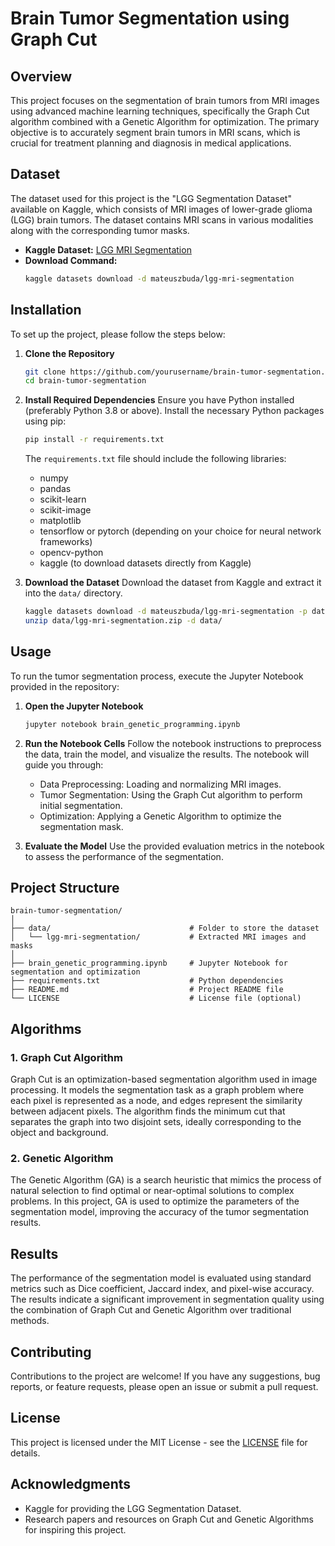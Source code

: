 # Brain Tumor Segmentation using Graph Cut 
## Overview

This project focuses on the segmentation of brain tumors from MRI images using advanced machine learning techniques, specifically the Graph Cut algorithm combined with a Genetic Algorithm for optimization. The primary objective is to accurately segment brain tumors in MRI scans, which is crucial for treatment planning and diagnosis in medical applications.

## Dataset

The dataset used for this project is the "LGG Segmentation Dataset" available on Kaggle, which consists of MRI images of lower-grade glioma (LGG) brain tumors. The dataset contains MRI scans in various modalities along with the corresponding tumor masks.

- **Kaggle Dataset:** [LGG MRI Segmentation](https://www.kaggle.com/datasets/mateuszbuda/lgg-mri-segmentation)
- **Download Command:**  
  ```bash
  kaggle datasets download -d mateuszbuda/lgg-mri-segmentation
  ```
  
## Installation

To set up the project, please follow the steps below:

1. **Clone the Repository**
   ```bash
   git clone https://github.com/yourusername/brain-tumor-segmentation.git
   cd brain-tumor-segmentation
   ```

2. **Install Required Dependencies**
   Ensure you have Python installed (preferably Python 3.8 or above). Install the necessary Python packages using pip:

   ```bash
   pip install -r requirements.txt
   ```

   The `requirements.txt` file should include the following libraries:
   - numpy
   - pandas
   - scikit-learn
   - scikit-image
   - matplotlib
   - tensorflow or pytorch (depending on your choice for neural network frameworks)
   - opencv-python
   - kaggle (to download datasets directly from Kaggle)

3. **Download the Dataset**
   Download the dataset from Kaggle and extract it into the `data/` directory.

   ```bash
   kaggle datasets download -d mateuszbuda/lgg-mri-segmentation -p data/
   unzip data/lgg-mri-segmentation.zip -d data/
   ```

## Usage

To run the tumor segmentation process, execute the Jupyter Notebook provided in the repository:

1. **Open the Jupyter Notebook**
   ```bash
   jupyter notebook brain_genetic_programming.ipynb
   ```

2. **Run the Notebook Cells**
   Follow the notebook instructions to preprocess the data, train the model, and visualize the results. The notebook will guide you through:

   - Data Preprocessing: Loading and normalizing MRI images.
   - Tumor Segmentation: Using the Graph Cut algorithm to perform initial segmentation.
   - Optimization: Applying a Genetic Algorithm to optimize the segmentation mask.

3. **Evaluate the Model**
   Use the provided evaluation metrics in the notebook to assess the performance of the segmentation.

## Project Structure

```
brain-tumor-segmentation/
│
├── data/                               # Folder to store the dataset
│   └── lgg-mri-segmentation/           # Extracted MRI images and masks
│
├── brain_genetic_programming.ipynb     # Jupyter Notebook for segmentation and optimization
├── requirements.txt                    # Python dependencies
├── README.md                           # Project README file
└── LICENSE                             # License file (optional)
```

## Algorithms

### 1. Graph Cut Algorithm

Graph Cut is an optimization-based segmentation algorithm used in image processing. It models the segmentation task as a graph problem where each pixel is represented as a node, and edges represent the similarity between adjacent pixels. The algorithm finds the minimum cut that separates the graph into two disjoint sets, ideally corresponding to the object and background.

### 2. Genetic Algorithm

The Genetic Algorithm (GA) is a search heuristic that mimics the process of natural selection to find optimal or near-optimal solutions to complex problems. In this project, GA is used to optimize the parameters of the segmentation model, improving the accuracy of the tumor segmentation results.

## Results

The performance of the segmentation model is evaluated using standard metrics such as Dice coefficient, Jaccard index, and pixel-wise accuracy. The results indicate a significant improvement in segmentation quality using the combination of Graph Cut and Genetic Algorithm over traditional methods.

## Contributing

Contributions to the project are welcome! If you have any suggestions, bug reports, or feature requests, please open an issue or submit a pull request. 

## License

This project is licensed under the MIT License - see the [LICENSE](LICENSE) file for details.

## Acknowledgments

- Kaggle for providing the LGG Segmentation Dataset.
- Research papers and resources on Graph Cut and Genetic Algorithms for inspiring this project.
